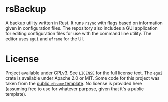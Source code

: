 # rsBackup

A backup utility written in Rust. It runs `rsync` with flags based on information given in configuration files. The repository also includes a GUI application for editing configuration files for use with the command line utility. The editor uses `egui` and `eframe` for the UI.

# License

Project available under GPLv3. See `LICENSE` for the full license text. The [`egui`](https://github.com/emilk/egui) crate is available under Apache 2.0 or MIT. Some code for this project was taken from the [public `eframe` template](https://github.com/emilk/eframe_template/). No license is provided here (assuming free to use for whatever purpose, given that it's a public template).
